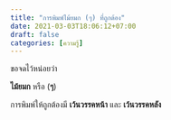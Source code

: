 ```yaml
---
title: "การพิมพ์ไม้ยมก (ๆ) ที่ถูกต้อง"
date: 2021-03-03T18:06:12+07:00
draft: false
categories: [ความรู้]
---
```


ขอจดไว้หน่อยว่า

__ไม้ยมก__ หรือ (__ๆ__)

การพิมพ์ให้ถูกต้องมี __เว้นวรรคหน้า__ และ __เว้นวรรคหลัง__